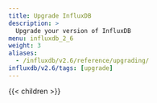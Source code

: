 ```yaml
---
title: Upgrade InfluxDB
description: >
  Upgrade your version of InfluxDB
menu: influxdb_2_6
weight: 3
aliases:
  - /influxdb/v2.6/reference/upgrading/
influxdb/v2.6/tags: [upgrade]
---
```


{{< children >}}
